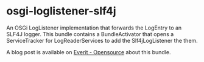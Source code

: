 osgi-loglistener-slf4j
=======================

An OSGi LogListener implementation that forwards the LogEntry to an SLF4J 
logger. This bundle contains a BundleActivator that opens a ServiceTracker for 
LogReaderServices to add the Slf4jLogListener the them.

A blog post is available on [Everit - Opensource][1] about this bundle.

[1]: http://everitorg.wordpress.com/2014/09/11/osgi-loglistener-for-slf4j/
